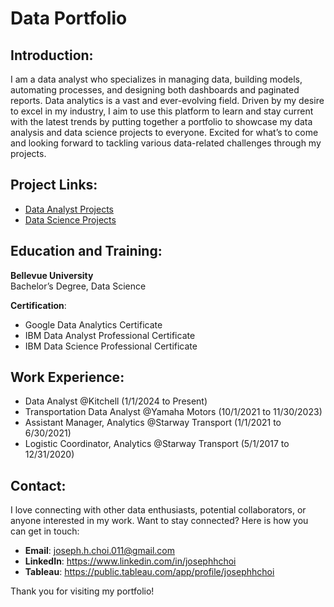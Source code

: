 # Data Portfolio

## Introduction:
I am a data analyst who specializes in managing data, building models, automating processes, and designing both dashboards and paginated reports. 
Data analytics is a vast and ever-evolving field. Driven by my desire to excel in my industry, I aim to use this platform to learn and stay current with the latest trends by putting together a portfolio to showcase my data analysis and data science projects to everyone. Excited for what’s to come and looking forward to tackling various data-related challenges through my projects.

## Project Links:
- [Data Analyst Projects](https://github.com/josephhchoi/data-portfolio/tree/main/Data%20Analyst%20Projects)
- [Data Science Projects](https://github.com/josephhchoi/data-portfolio/tree/main/Data%20Science%20Projects)

## Education and Training:
**Bellevue University** <br>
Bachelor’s Degree, Data Science

**Certification**:
- Google Data Analytics Certificate
- IBM Data Analyst Professional Certificate
- IBM Data Science Professional Certificate

## Work Experience:
- Data Analyst @Kitchell (1/1/2024 to Present)
- Transportation Data Analyst @Yamaha Motors (10/1/2021 to 11/30/2023)
- Assistant Manager, Analytics @Starway Transport (1/1/2021 to 6/30/2021)
- Logistic Coordinator, Analytics @Starway Transport (5/1/2017 to 12/31/2020)

## Contact:
I love connecting with other data enthusiasts, potential collaborators, or anyone interested in my work. Want to stay connected? Here is how you can get in touch:
- **Email**: joseph.h.choi.011@gmail.com
- **LinkedIn**: https://www.linkedin.com/in/josephhchoi
- **Tableau**: https://public.tableau.com/app/profile/josephhchoi

Thank you for visiting my portfolio!
